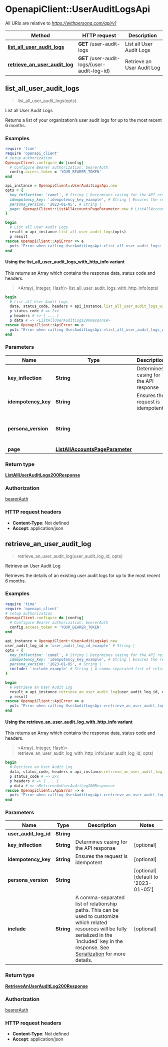 # OpenapiClient::UserAuditLogsApi

All URIs are relative to *https://withpersona.com/api/v1*

| Method | HTTP request | Description |
| ------ | ------------ | ----------- |
| [**list_all_user_audit_logs**](UserAuditLogsApi.md#list_all_user_audit_logs) | **GET** /user-audit-logs | List all User Audit Logs |
| [**retrieve_an_user_audit_log**](UserAuditLogsApi.md#retrieve_an_user_audit_log) | **GET** /user-audit-logs/{user-audit-log-id} | Retrieve an User Audit Log |


## list_all_user_audit_logs

> <ListAllUserAuditLogs200Response> list_all_user_audit_logs(opts)

List all User Audit Logs

Returns a list of your organization’s user audit logs for up to the most recent 6 months.

### Examples

```ruby
require 'time'
require 'openapi_client'
# setup authorization
OpenapiClient.configure do |config|
  # Configure Bearer authorization: bearerAuth
  config.access_token = 'YOUR_BEARER_TOKEN'
end

api_instance = OpenapiClient::UserAuditLogsApi.new
opts = {
  key_inflection: 'camel', # String | Determines casing for the API response
  idempotency_key: 'idempotency_key_example', # String | Ensures the request is idempotent
  persona_version: '2023-01-05', # String | 
  page: OpenapiClient::ListAllAccountsPageParameter.new # ListAllAccountsPageParameter | 
}

begin
  # List all User Audit Logs
  result = api_instance.list_all_user_audit_logs(opts)
  p result
rescue OpenapiClient::ApiError => e
  puts "Error when calling UserAuditLogsApi->list_all_user_audit_logs: #{e}"
end
```

#### Using the list_all_user_audit_logs_with_http_info variant

This returns an Array which contains the response data, status code and headers.

> <Array(<ListAllUserAuditLogs200Response>, Integer, Hash)> list_all_user_audit_logs_with_http_info(opts)

```ruby
begin
  # List all User Audit Logs
  data, status_code, headers = api_instance.list_all_user_audit_logs_with_http_info(opts)
  p status_code # => 2xx
  p headers # => { ... }
  p data # => <ListAllUserAuditLogs200Response>
rescue OpenapiClient::ApiError => e
  puts "Error when calling UserAuditLogsApi->list_all_user_audit_logs_with_http_info: #{e}"
end
```

### Parameters

| Name | Type | Description | Notes |
| ---- | ---- | ----------- | ----- |
| **key_inflection** | **String** | Determines casing for the API response | [optional] |
| **idempotency_key** | **String** | Ensures the request is idempotent | [optional] |
| **persona_version** | **String** |  | [optional][default to &#39;2023-01-05&#39;] |
| **page** | [**ListAllAccountsPageParameter**](.md) |  | [optional] |

### Return type

[**ListAllUserAuditLogs200Response**](ListAllUserAuditLogs200Response.md)

### Authorization

[bearerAuth](../README.md#bearerAuth)

### HTTP request headers

- **Content-Type**: Not defined
- **Accept**: application/json


## retrieve_an_user_audit_log

> <RetrieveAnUserAuditLog200Response> retrieve_an_user_audit_log(user_audit_log_id, opts)

Retrieve an User Audit Log

Retrieves the details of an existing user audit logs for up to the most recent 6 months.

### Examples

```ruby
require 'time'
require 'openapi_client'
# setup authorization
OpenapiClient.configure do |config|
  # Configure Bearer authorization: bearerAuth
  config.access_token = 'YOUR_BEARER_TOKEN'
end

api_instance = OpenapiClient::UserAuditLogsApi.new
user_audit_log_id = 'user_audit_log_id_example' # String | 
opts = {
  key_inflection: 'camel', # String | Determines casing for the API response
  idempotency_key: 'idempotency_key_example', # String | Ensures the request is idempotent
  persona_version: '2023-01-05', # String | 
  include: 'include_example' # String | A comma-separated list of relationship paths. This can be used to customize which related resources will be fully serialized in the `included` key in the response. See [Serialization](https://docs.withpersona.com/reference/serialization#inclusion-of-related-resources) for more details.
}

begin
  # Retrieve an User Audit Log
  result = api_instance.retrieve_an_user_audit_log(user_audit_log_id, opts)
  p result
rescue OpenapiClient::ApiError => e
  puts "Error when calling UserAuditLogsApi->retrieve_an_user_audit_log: #{e}"
end
```

#### Using the retrieve_an_user_audit_log_with_http_info variant

This returns an Array which contains the response data, status code and headers.

> <Array(<RetrieveAnUserAuditLog200Response>, Integer, Hash)> retrieve_an_user_audit_log_with_http_info(user_audit_log_id, opts)

```ruby
begin
  # Retrieve an User Audit Log
  data, status_code, headers = api_instance.retrieve_an_user_audit_log_with_http_info(user_audit_log_id, opts)
  p status_code # => 2xx
  p headers # => { ... }
  p data # => <RetrieveAnUserAuditLog200Response>
rescue OpenapiClient::ApiError => e
  puts "Error when calling UserAuditLogsApi->retrieve_an_user_audit_log_with_http_info: #{e}"
end
```

### Parameters

| Name | Type | Description | Notes |
| ---- | ---- | ----------- | ----- |
| **user_audit_log_id** | **String** |  |  |
| **key_inflection** | **String** | Determines casing for the API response | [optional] |
| **idempotency_key** | **String** | Ensures the request is idempotent | [optional] |
| **persona_version** | **String** |  | [optional][default to &#39;2023-01-05&#39;] |
| **include** | **String** | A comma-separated list of relationship paths. This can be used to customize which related resources will be fully serialized in the &#x60;included&#x60; key in the response. See [Serialization](https://docs.withpersona.com/reference/serialization#inclusion-of-related-resources) for more details. | [optional] |

### Return type

[**RetrieveAnUserAuditLog200Response**](RetrieveAnUserAuditLog200Response.md)

### Authorization

[bearerAuth](../README.md#bearerAuth)

### HTTP request headers

- **Content-Type**: Not defined
- **Accept**: application/json

